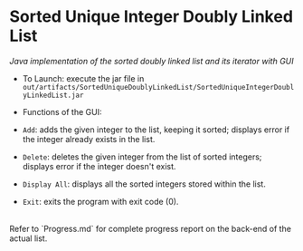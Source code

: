 # Sorted Unique Integer Doubly Linked List

*Java implementation of the sorted doubly linked list and its iterator with GUI*

- To Launch: execute the jar file in `out/artifacts/SortedUniqueDoublyLinkedList/SortedUniqueIntegerDoublyLinkedList.jar`

- Functions of the GUI:
- `Add`: adds the given integer to the list, keeping it sorted; displays error if the integer already exists in the list.
- `Delete`: deletes the given integer from the list of sorted integers; displays error if the integer doesn't exist.
- `Display All`: displays all the sorted integers stored within the list.
- `Exit`: exits the program with exit code (0).

<br>
Refer to `Progress.md` for complete progress report on the back-end of the actual list.
